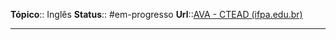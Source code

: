 **Tópico**:: Inglês
**Status**:: #em-progresso 
**Url**::[AVA - CTEAD (ifpa.edu.br)](https://ctead.ifpa.edu.br/ava/login/index-mural.php)

--- 



